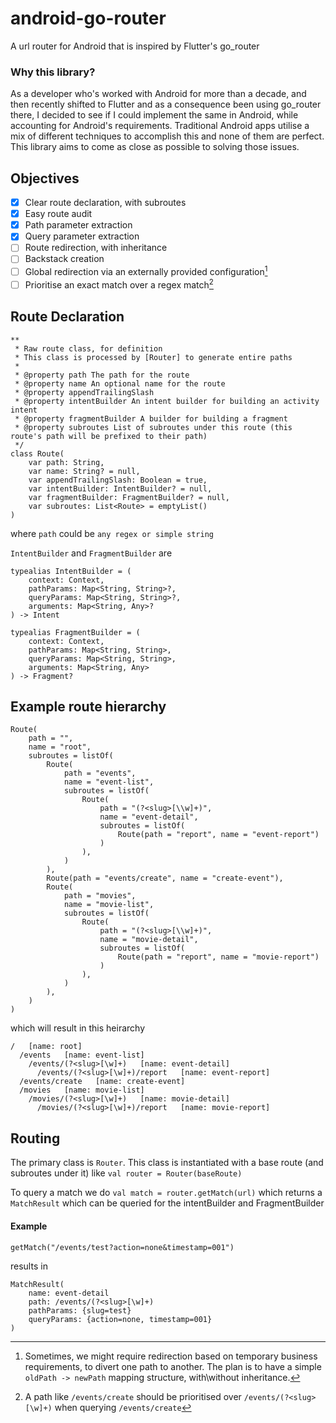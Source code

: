 # android-go-router
A url router for Android that is inspired by Flutter's go_router

### Why this library?
As a developer who's worked with Android for more than a decade, and then recently shifted to Flutter and as a consequence been using go_router there, 
I decided to see if I could implement the same in Android, while accounting for Android's requirements.
Traditional Android apps utilise a mix of different techniques to accomplish this and none of them are perfect.
This library aims to come as close as possible to solving those issues.

## Objectives
- [x] Clear route declaration, with subroutes
- [x] Easy route audit
- [x] Path parameter extraction
- [x] Query parameter extraction
- [ ] Route redirection, with inheritance
- [ ] Backstack creation
- [ ] Global redirection via an externally provided configuration[^1]
- [ ] Prioritise an exact match over a regex match[^2]

## Route Declaration
```
**
 * Raw route class, for definition
 * This class is processed by [Router] to generate entire paths
 *
 * @property path The path for the route
 * @property name An optional name for the route
 * @property appendTrailingSlash
 * @property intentBuilder An intent builder for building an activity intent
 * @property fragmentBuilder A builder for building a fragment
 * @property subroutes List of subroutes under this route (this route's path will be prefixed to their path)
 */
class Route(
    var path: String,
    var name: String? = null,
    var appendTrailingSlash: Boolean = true,
    var intentBuilder: IntentBuilder? = null,
    var fragmentBuilder: FragmentBuilder? = null,
    var subroutes: List<Route> = emptyList()
)
```
where `path` could be `any regex or simple string`

`IntentBuilder` and `FragmentBuilder` are
```
typealias IntentBuilder = (
    context: Context,
    pathParams: Map<String, String>?,
    queryParams: Map<String, String>?,
    arguments: Map<String, Any>?
) -> Intent

typealias FragmentBuilder = (
    context: Context,
    pathParams: Map<String, String>,
    queryParams: Map<String, String>,
    arguments: Map<String, Any>
) -> Fragment?
```


## Example route hierarchy
```
Route(
    path = "",
    name = "root",
    subroutes = listOf(
        Route(
            path = "events",
            name = "event-list",
            subroutes = listOf(
                Route(
                    path = "(?<slug>[\\w]+)",
                    name = "event-detail",
                    subroutes = listOf(
                        Route(path = "report", name = "event-report")
                    )
                ),
            )
        ),
        Route(path = "events/create", name = "create-event"),
        Route(
            path = "movies",
            name = "movie-list",
            subroutes = listOf(
                Route(
                    path = "(?<slug>[\\w]+)",
                    name = "movie-detail",
                    subroutes = listOf(
                        Route(path = "report", name = "movie-report")
                    )
                ),
            )
        ),
    )
)
```
which will result in this heirarchy
```
/   [name: root]
  /events   [name: event-list]
    /events/(?<slug>[\w]+)   [name: event-detail]
      /events/(?<slug>[\w]+)/report   [name: event-report]
  /events/create   [name: create-event]
  /movies   [name: movie-list]
    /movies/(?<slug>[\w]+)   [name: movie-detail]
      /movies/(?<slug>[\w]+)/report   [name: movie-report]
```

## Routing
The primary class is `Router`.
This class is instantiated with a base route (and subroutes under it) like
`val router = Router(baseRoute)`

To query a match we do
`val match = router.getMatch(url)`
which returns a `MatchResult` which can be queried for the intentBuilder and FragmentBuilder

#### Example
```
getMatch("/events/test?action=none&timestamp=001")
```
results in
```
MatchResult(
	name: event-detail
	path: /events/(?<slug>[\w]+)
	pathParams: {slug=test}
	queryParams: {action=none, timestamp=001}
)
```


[^1]: Sometimes, we might require redirection based on temporary business requirements, to divert one path to another. The plan is to have a simple `oldPath -> newPath` mapping structure, with\without inheritance. 
[^2]: A path like `/events/create` should be prioritised over `/events/(?<slug>[\w]+)` when querying `/events/create`
